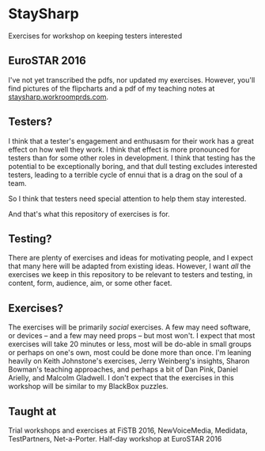 # StaySharp
Exercises for workshop on keeping testers interested

## EuroSTAR 2016
I've not yet transcribed the pdfs, nor updated my exercises. However, you'll find pictures of the flipcharts and a pdf of my teaching notes at [staysharp.workroomprds.com](http://staysharp.workroomprds.com).

## Testers?
I think that a tester's engagement and enthusasm for their work has a great effect on how well they work. I think that effect is more pronounced for testers than for some other roles in development. I think that testing has the potential to be exceptionally boring, and that dull testing excludes interested testers, leading to a terrible cycle of ennui that is a drag on the soul of a team.

So I think that testers need special attention to help them stay interested.

And that's what this repository of exercises is for.

## Testing?
There are plenty of exercises and ideas for motivating people, and I expect that many here will be adapted from existing ideas. However, I want _all_ the exercises we keep in this repository to be relevant to testers and testing, in content, form, audience, aim, or some other facet.

## Exercises?
The exercises will be primarily *social* exercises. A few may need software, or devices – and a few may need props – but most won't. I expect that most exercises will take 20 minutes or less, most will be do-able in small groups or perhaps on one's own, most could be done more than once. I'm leaning heavily on Keith Johnstone's exercises, Jerry Weinberg's insights, Sharon Bowman's teaching approaches, and perhaps a bit of Dan Pink, Daniel Arielly, and Malcolm Gladwell. I don't expect that the exercises in this workshop will be similar to my BlackBox puzzles.

## Taught at
Trial workshops and exercises at FiSTB 2016, NewVoiceMedia, Medidata, TestPartners, Net-a-Porter.
Half-day workshop at EuroSTAR 2016
